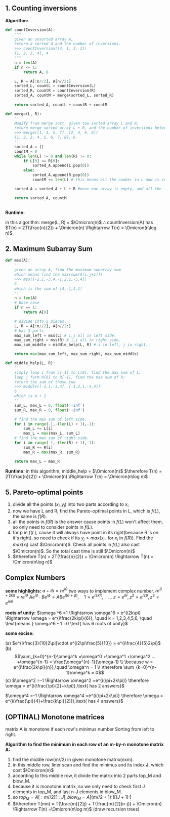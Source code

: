 ## 1. Counting inversions

**Algorithm:**

```python
def countInversion(A):
    """
    given an unsorted array A, 
    return a sorted A and the number of inversions.
    >>> countInversion([4, 1, 3, 2])
    [1, 2, 3, 4], 4
    """
    n = len(A)
    if n <= 1:
        return A, 0

    L, R = A[:n//2], A[n//2:]
    sorted_L, countL = countInversion(L)
    sorted_R, countR = countInversion(R)
    sorted_A, countM = merge(sorted_L, sorted_R)
    
    return sorted_A, countL + countR + countM

def merge(L, R):
    '''
    Modify from merge sort, given tow sorted array L and R,
    return merge sorted array L + R, and the number of inversions between them.
    >>> merge([1, 3, 5, 7], [2, 4, 6, 8])
    [1, 2, 3, 4, 5, 6, 7, 8], 6
    '''
    sorted_A = []
    countM = 0
    while len(L) != 0 and len(R) != 0:
        if L[0] <= R[0]:
            sorted_A.append(L.pop(0)) 
        else:
            sorted_A.append(R.pop(0))
            countM += len(L) # this means all the number in L now is inversions

    sorted_A = sorted_A + L + R #once one array is empty, add all the left into sorted_A.

    return sorted_A, countM
    
```

**Runtime:**

in this algorithm: merge(L, R) = $\Omicron(n)$
$\therefore$ countInversion(A) has $T(n) = 2T(\frac{n}{2}) + \Omicron(n) \Rightarrow T(n) = \Omicron(n\log n)$


## 2. Maximum Subarray Sum

```python
def mss(A):
    '''
    given an array A, find the maximum subarray sum 
    which means find the max(sum(A[i:j+1]))
    >>> mss([-2,1,-3,4,-1,2,1,-5,4])
    6 
    which is the sum of [4,-1,2,1]
    '''
    n = len(A)
    # base case
    if n == 1:
        return A[0]

    # divide into 2 pieces.
    L, R = A[:n//2], A[n//2:] 
    # has 3-parts
    max_sum_left = mss(L) # i,j all in left side.
    max_sum_right = mss(R) # i,j all in right side.
    max_sum_middle = middle_help(L, R) # i in left, j in right.

    return max(max_sum_left, max_sum_right, max_sum_middle)

def middle_help(L, R):
    '''
    simply loop i from L[-1] to L[0], find the max sum of L;
    loop j form R[0] to R[-1], find the max sum of R;
    return the sum of those two
    >>> middle([-2,1,-3,4], [-1,2,1,-5,4])
    6 
    which is 4 + 2
    '''
    sum_L, max_L = 0, float('-inf')
    sum_R, max_R = 0, float('-inf') 

    # find the max sum of left side.
    for i in range(-1,-(len(L) + 1),-1):
        sum_L += L[i]
        max_L = max(max_L, sum_L)
    # find the max sum of right side.
    for i in range(-1,-(len(R) + 1),-1):
        sum_R += R[i]
        max_R = max(max_R, sum_R)

    return max_L + max_R
```

**Runtime:**
in this algorithm, middle_help = $\Omicron(n)$
$\therefore T(n) = 2T(\frac{n}{2}) + \Omicron(n) \Rightarrow T(n) = \Omicron(n\log n)$

## 5. Pareto-optimal points

1. divide all the points $(x_i,y_j)$ into two parts according to x;
2. now we have L and R,
   find  the Pareto-optimal points in L, which is $f(L)$,
   the same is $f(R)$.
3. all the points in $f(R)$ is the answer cause points in $f(L)$ won't affect them, so only need to consider points in $f(L)$.
4. for p in $f(L)$, cause it will always have point in its right(because R is on it's right), so need to check if its $y_j > max(x_i, \text{ for } x_i \text{ in } f(R))$.
   Find the $max(x_i)$ cast $\Omicron(n)$.
   Check all points in $f(L)$ also cast $\Omicron(n)$.
   So the total cast time is still $\Omicron(n)$
5. $\therefore T(n) = 2T(\frac{n}{2}) + \Omicron(n) \Rightarrow T(n) = \Omicron(n\log n)$

## Complex Numbers

**some highlights:**
$a+ ib = re^{i\theta}$ two ways to implement complex number.
$re^{\theta+2k\pi}$ = $re^{i\theta}$
$Ae^{i\theta}\cdot Be^{i\phi} = ABe^{i(\theta + \phi)},\quad 1 = e^{i2k\pi}, \quad ...$
$z = e^{i\theta}, z^2 = e^{i2\theta}, z^3 = e^{ie\theta}$

**roots of unity:**
$\omega ^6 =1 \Rightarrow \omega^6 = e^{i2k\pi} \Rightarrow \omega = e^{i\frac{2k\pi}{6}}, \quad k = 1,2,3,4,5,6, \quad \text{means } \omega^6 - 1 =0 \text{ has 6 roots of unity}$

**some excise:**

(a) $e^{i\frac{3}{10}2\pi}\cdot e^{i2\pi\frac{5}{10}} = e^{i\frac{4}{5}2\pi}$
(b) $$\sum_{k=0}^{n-1}\omega^k =\omega^0 +\omega^1 +\omega^2 ... +\omega^{n-1} = \frac{\omega^{n}-1}{\omega-1} \\ \because w = e^{i\frac{2k\pi}{n}},\quad \omega^n = 1 \\ \therefore \sum_{k=0}^{n-1}\omega^k = 0$$
(c)
 $\omega^2 =-1 \Rightarrow \omega^2 =e^{i(\pi+2k\pi)} \therefore \omega = e^{i(\frac{\pi}{2}+k\pi)},\text{ has 2 answers}$

 $\omega^4 =-1 \Rightarrow \omega^4 =e^{i(\pi+2k\pi)} \therefore \omega = e^{i(\frac{\pi}{4}+\frac{k\pi}{2})},\text{ has 4 answers}$

## (OPTINAL) Monotone matrices
matrix A is monotone if each row's minimus number Sorting from left to right.

**Algorithm to find the minimum in each row of an m-by-n monotone matrix A:**

1. find the middle row(m//2) in given monotone matrix(nxm).
2. in this middle row, liner scan and find the minimus and its index **J**, which cost $\Omicron(n)$
3. according to this middle row, it divide the matrix into 2 parts top_M and blow_M.
4. because it is monotone matrix, so we only need to check first J elements in top_M, and last n-J elements in blow_M.
5. so $top_M = A[:m//2][:J], blow_M = A[(m//2 +1):][(J+1):]$
6. $\therefore T(mn) = T(\frac{m}{2}j) + T(\frac{m}{2}(n-j)) + \Omicron(n) \Rightarrow T(n) =\Omicron(n\log m)$ (draw recursion trees)
